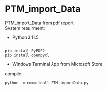# PTM_import_Data  
PTM_import_Data from pdf report  
System requirment: 
- Python 3.11.5 
```console  
 
pip install PyPDF2
pip install openpyxl
```
- Windows Terminal App from Microsoft Store  
  
compile:
```console  
python -m compileall PTM_importData.py  
```
